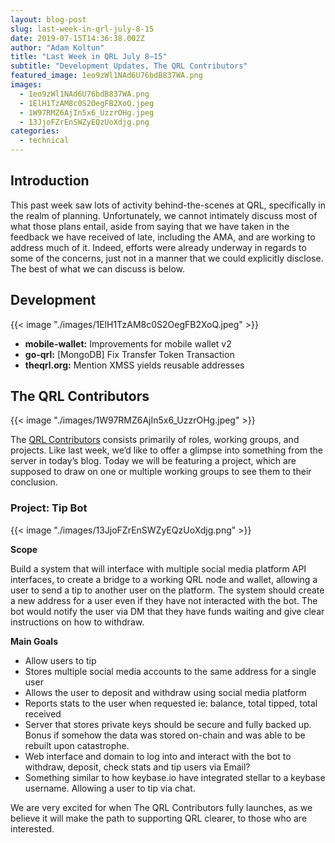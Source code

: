```yaml
---
layout: blog-post
slug: last-week-in-qrl-july-8-15
date: 2019-07-15T14:36:38.002Z
author: "Adam Koltun"
title: "Last Week in QRL July 8–15"
subtitle: "Development Updates, The QRL Contributors"
featured_image: 1eo9zWl1NAd6U76bdB837WA.png
images:
  - 1eo9zWl1NAd6U76bdB837WA.png
  - 1ElH1TzAM8c0S2OegFB2XoQ.jpeg
  - 1W97RMZ6AjIn5x6_UzzrOHg.jpeg
  - 13JjoFZrEnSWZyEQzUoXdjg.png
categories:
  - technical 
---
```


## Introduction

This past week saw lots of activity behind-the-scenes at QRL, specifically in the realm of planning. Unfortunately, we cannot intimately discuss most of what those plans entail, aside from saying that we have taken in the feedback we have received of late, including the AMA, and are working to address much of it. Indeed, efforts were already underway in regards to some of the concerns, just not in a manner that we could explicitly disclose. The best of what we can discuss is below.

## Development

{{< image "./images/1ElH1TzAM8c0S2OegFB2XoQ.jpeg" >}}

* **mobile-wallet:** Improvements for mobile wallet v2
* **go-qrl:** [MongoDB] Fix Transfer Token Transaction
* **theqrl.org:** Mention XMSS yields reusable addresses

## The QRL Contributors

{{< image "./images/1W97RMZ6AjIn5x6_UzzrOHg.jpeg" >}}

The [QRL Contributors](/blog/the-qrl-contributors) consists primarily of roles, working groups, and projects. Like last week, we’d like to offer a glimpse into something from the server in today’s blog. Today we will be featuring a project, which are supposed to draw on one or multiple working groups to see them to their conclusion.

### Project: Tip Bot

{{< image "./images/13JjoFZrEnSWZyEQzUoXdjg.png" >}}

**Scope**

Build a system that will interface with multiple social media platform API interfaces, to create a bridge to a working QRL node and wallet, allowing a user to send a tip to another user on the platform. The system should create a new address for a user even if they have not interacted with the bot. The bot would notify the user via DM that they have funds waiting and give clear instructions on how to withdraw.

**Main Goals**

* Allow users to tip
* Stores multiple social media accounts to the same address for a single user
* Allows the user to deposit and withdraw using social media platform
* Reports stats to the user when requested ie: balance, total tipped, total received
* Server that stores private keys should be secure and fully backed up. Bonus if somehow the data was stored on-chain and was able to be rebuilt upon catastrophe.
* Web interface and domain to log into and interact with the bot to withdraw, deposit, check stats and tip users via Email?
* Something similar to how keybase.io have integrated stellar to a keybase username. Allowing a user to tip via chat.

We are very excited for when The QRL Contributors fully launches, as we believe it will make the path to supporting QRL clearer, to those who are interested.